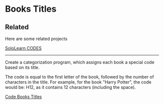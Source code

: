 # Books Titles


## Related

Here are some related projects

[SoloLearn CODES](https://www.sololearn.com/codes)

-------------------------------------------------

Create a categorization program, which assigns each book a special code based on its title.

The code is equal to the first letter of the book, followed by the number of characters in the title.
For example, for the book "Harry Potter", the code would be: H12, as it contains 12 characters (including the space).

[Code Books Titles](books-titles.py)
